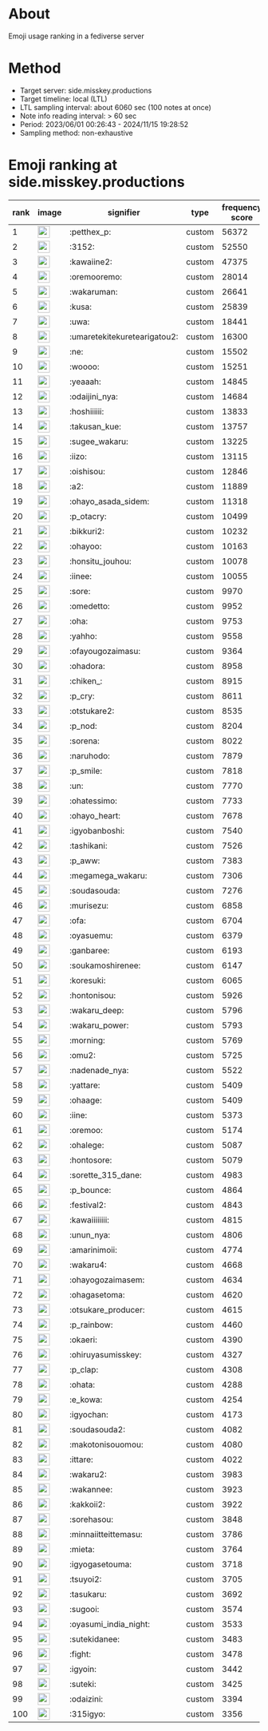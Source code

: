 # About
Emoji usage ranking in a fediverse server

# Method
- Target server: side.misskey.productions
- Target timeline: local (LTL)
- LTL sampling interval: about 6060 sec (100 notes at once)
- Note info reading interval: > 60 sec
- Period: 2023/06/01 00:26:43 - 2024/11/15 19:28:52 
- Sampling method: non-exhaustive

# Emoji ranking at side.misskey.productions

|rank|image|signifier|type|frequency score|
|----|----|----|----|----|
|1|<img height="24" src="https://side.misskey.productions/emoji/petthex_p.webp">|:petthex_p:|custom|56372|
|2|<img height="24" src="https://side.misskey.productions/emoji/3152.webp">|:3152:|custom|52550|
|3|<img height="24" src="https://side.misskey.productions/emoji/kawaiine2.webp">|:kawaiine2:|custom|47375|
|4|<img height="24" src="https://side.misskey.productions/emoji/oremooremo.webp">|:oremooremo:|custom|28014|
|5|<img height="24" src="https://side.misskey.productions/emoji/wakaruman.webp">|:wakaruman:|custom|26641|
|6|<img height="24" src="https://side.misskey.productions/emoji/kusa.webp">|:kusa:|custom|25839|
|7|<img height="24" src="https://side.misskey.productions/emoji/uwa.webp">|:uwa:|custom|18441|
|8|<img height="24" src="https://side.misskey.productions/emoji/umaretekitekuretearigatou2.webp">|:umaretekitekuretearigatou2:|custom|16300|
|9|<img height="24" src="https://side.misskey.productions/emoji/ne.webp">|:ne:|custom|15502|
|10|<img height="24" src="https://side.misskey.productions/emoji/woooo.webp">|:woooo:|custom|15251|
|11|<img height="24" src="https://side.misskey.productions/emoji/yeaaah.webp">|:yeaaah:|custom|14845|
|12|<img height="24" src="https://side.misskey.productions/emoji/odaijini_nya.webp">|:odaijini_nya:|custom|14684|
|13|<img height="24" src="https://side.misskey.productions/emoji/hoshiiiiii.webp">|:hoshiiiiii:|custom|13833|
|14|<img height="24" src="https://side.misskey.productions/emoji/takusan_kue.webp">|:takusan_kue:|custom|13757|
|15|<img height="24" src="https://side.misskey.productions/emoji/sugee_wakaru.webp">|:sugee_wakaru:|custom|13225|
|16|<img height="24" src="https://side.misskey.productions/emoji/iizo.webp">|:iizo:|custom|13115|
|17|<img height="24" src="https://side.misskey.productions/emoji/oishisou.webp">|:oishisou:|custom|12846|
|18|<img height="24" src="https://side.misskey.productions/emoji/a2.webp">|:a2:|custom|11889|
|19|<img height="24" src="https://side.misskey.productions/emoji/ohayo_asada_sidem.webp">|:ohayo_asada_sidem:|custom|11318|
|20|<img height="24" src="https://side.misskey.productions/emoji/p_otacry.webp">|:p_otacry:|custom|10499|
|21|<img height="24" src="https://side.misskey.productions/emoji/bikkuri2.webp">|:bikkuri2:|custom|10232|
|22|<img height="24" src="https://side.misskey.productions/emoji/ohayoo.webp">|:ohayoo:|custom|10163|
|23|<img height="24" src="https://side.misskey.productions/emoji/honsitu_jouhou.webp">|:honsitu_jouhou:|custom|10078|
|24|<img height="24" src="https://side.misskey.productions/emoji/iinee.webp">|:iinee:|custom|10055|
|25|<img height="24" src="https://side.misskey.productions/emoji/sore.webp">|:sore:|custom|9970|
|26|<img height="24" src="https://side.misskey.productions/emoji/omedetto.webp">|:omedetto:|custom|9952|
|27|<img height="24" src="https://side.misskey.productions/emoji/oha.webp">|:oha:|custom|9753|
|28|<img height="24" src="https://side.misskey.productions/emoji/yahho.webp">|:yahho:|custom|9558|
|29|<img height="24" src="https://side.misskey.productions/emoji/ofayougozaimasu.webp">|:ofayougozaimasu:|custom|9364|
|30|<img height="24" src="https://side.misskey.productions/emoji/ohadora.webp">|:ohadora:|custom|8958|
|31|<img height="24" src="https://side.misskey.productions/emoji/chiken_.webp">|:chiken_:|custom|8915|
|32|<img height="24" src="https://side.misskey.productions/emoji/p_cry.webp">|:p_cry:|custom|8611|
|33|<img height="24" src="https://side.misskey.productions/emoji/otstukare2.webp">|:otstukare2:|custom|8535|
|34|<img height="24" src="https://side.misskey.productions/emoji/p_nod.webp">|:p_nod:|custom|8204|
|35|<img height="24" src="https://side.misskey.productions/emoji/sorena.webp">|:sorena:|custom|8022|
|36|<img height="24" src="https://side.misskey.productions/emoji/naruhodo.webp">|:naruhodo:|custom|7879|
|37|<img height="24" src="https://side.misskey.productions/emoji/p_smile.webp">|:p_smile:|custom|7818|
|38|<img height="24" src="https://side.misskey.productions/emoji/un.webp">|:un:|custom|7770|
|39|<img height="24" src="https://side.misskey.productions/emoji/ohatessimo.webp">|:ohatessimo:|custom|7733|
|40|<img height="24" src="https://side.misskey.productions/emoji/ohayo_heart.webp">|:ohayo_heart:|custom|7678|
|41|<img height="24" src="https://side.misskey.productions/emoji/igyobanboshi.webp">|:igyobanboshi:|custom|7540|
|42|<img height="24" src="https://side.misskey.productions/emoji/tashikani.webp">|:tashikani:|custom|7526|
|43|<img height="24" src="https://side.misskey.productions/emoji/p_aww.webp">|:p_aww:|custom|7383|
|44|<img height="24" src="https://side.misskey.productions/emoji/megamega_wakaru.webp">|:megamega_wakaru:|custom|7306|
|45|<img height="24" src="https://side.misskey.productions/emoji/soudasouda.webp">|:soudasouda:|custom|7276|
|46|<img height="24" src="https://side.misskey.productions/emoji/murisezu.webp">|:murisezu:|custom|6858|
|47|<img height="24" src="https://side.misskey.productions/emoji/ofa.webp">|:ofa:|custom|6704|
|48|<img height="24" src="https://side.misskey.productions/emoji/oyasuemu.webp">|:oyasuemu:|custom|6379|
|49|<img height="24" src="https://side.misskey.productions/emoji/ganbaree.webp">|:ganbaree:|custom|6193|
|50|<img height="24" src="https://side.misskey.productions/emoji/soukamoshirenee.webp">|:soukamoshirenee:|custom|6147|
|51|<img height="24" src="https://side.misskey.productions/emoji/koresuki.webp">|:koresuki:|custom|6065|
|52|<img height="24" src="https://side.misskey.productions/emoji/hontonisou.webp">|:hontonisou:|custom|5926|
|53|<img height="24" src="https://side.misskey.productions/emoji/wakaru_deep.webp">|:wakaru_deep:|custom|5796|
|54|<img height="24" src="https://side.misskey.productions/emoji/wakaru_power.webp">|:wakaru_power:|custom|5793|
|55|<img height="24" src="https://side.misskey.productions/emoji/morning.webp">|:morning:|custom|5769|
|56|<img height="24" src="https://side.misskey.productions/emoji/omu2.webp">|:omu2:|custom|5725|
|57|<img height="24" src="https://side.misskey.productions/emoji/nadenade_nya.webp">|:nadenade_nya:|custom|5522|
|58|<img height="24" src="https://side.misskey.productions/emoji/yattare.webp">|:yattare:|custom|5409|
|59|<img height="24" src="https://side.misskey.productions/emoji/ohaage.webp">|:ohaage:|custom|5409|
|60|<img height="24" src="https://side.misskey.productions/emoji/iine.webp">|:iine:|custom|5373|
|61|<img height="24" src="https://side.misskey.productions/emoji/oremoo.webp">|:oremoo:|custom|5174|
|62|<img height="24" src="https://side.misskey.productions/emoji/ohalege.webp">|:ohalege:|custom|5087|
|63|<img height="24" src="https://side.misskey.productions/emoji/hontosore.webp">|:hontosore:|custom|5079|
|64|<img height="24" src="https://side.misskey.productions/emoji/sorette_315_dane.webp">|:sorette_315_dane:|custom|4983|
|65|<img height="24" src="https://side.misskey.productions/emoji/p_bounce.webp">|:p_bounce:|custom|4864|
|66|<img height="24" src="https://side.misskey.productions/emoji/festival2.webp">|:festival2:|custom|4843|
|67|<img height="24" src="https://side.misskey.productions/emoji/kawaiiiiiiii.webp">|:kawaiiiiiiii:|custom|4815|
|68|<img height="24" src="https://side.misskey.productions/emoji/unun_nya.webp">|:unun_nya:|custom|4806|
|69|<img height="24" src="https://side.misskey.productions/emoji/amarinimoii.webp">|:amarinimoii:|custom|4774|
|70|<img height="24" src="https://side.misskey.productions/emoji/wakaru4.webp">|:wakaru4:|custom|4668|
|71|<img height="24" src="https://side.misskey.productions/emoji/ohayogozaimasem.webp">|:ohayogozaimasem:|custom|4634|
|72|<img height="24" src="https://side.misskey.productions/emoji/ohagasetoma.webp">|:ohagasetoma:|custom|4620|
|73|<img height="24" src="https://side.misskey.productions/emoji/otsukare_producer.webp">|:otsukare_producer:|custom|4615|
|74|<img height="24" src="https://side.misskey.productions/emoji/p_rainbow.webp">|:p_rainbow:|custom|4460|
|75|<img height="24" src="https://side.misskey.productions/emoji/okaeri.webp">|:okaeri:|custom|4390|
|76|<img height="24" src="https://side.misskey.productions/emoji/ohiruyasumisskey.webp">|:ohiruyasumisskey:|custom|4327|
|77|<img height="24" src="https://side.misskey.productions/emoji/p_clap.webp">|:p_clap:|custom|4308|
|78|<img height="24" src="https://side.misskey.productions/emoji/ohata.webp">|:ohata:|custom|4288|
|79|<img height="24" src="https://side.misskey.productions/emoji/e_kowa.webp">|:e_kowa:|custom|4254|
|80|<img height="24" src="https://side.misskey.productions/emoji/igyochan.webp">|:igyochan:|custom|4173|
|81|<img height="24" src="https://side.misskey.productions/emoji/soudasouda2.webp">|:soudasouda2:|custom|4082|
|82|<img height="24" src="https://side.misskey.productions/emoji/makotonisouomou.webp">|:makotonisouomou:|custom|4080|
|83|<img height="24" src="https://side.misskey.productions/emoji/ittare.webp">|:ittare:|custom|4022|
|84|<img height="24" src="https://side.misskey.productions/emoji/wakaru2.webp">|:wakaru2:|custom|3983|
|85|<img height="24" src="https://side.misskey.productions/emoji/wakannee.webp">|:wakannee:|custom|3923|
|86|<img height="24" src="https://side.misskey.productions/emoji/kakkoii2.webp">|:kakkoii2:|custom|3922|
|87|<img height="24" src="https://side.misskey.productions/emoji/sorehasou.webp">|:sorehasou:|custom|3848|
|88|<img height="24" src="https://side.misskey.productions/emoji/minnaiitteittemasu.webp">|:minnaiitteittemasu:|custom|3786|
|89|<img height="24" src="https://side.misskey.productions/emoji/mieta.webp">|:mieta:|custom|3764|
|90|<img height="24" src="https://side.misskey.productions/emoji/igyogasetouma.webp">|:igyogasetouma:|custom|3718|
|91|<img height="24" src="https://side.misskey.productions/emoji/tsuyoi2.webp">|:tsuyoi2:|custom|3705|
|92|<img height="24" src="https://side.misskey.productions/emoji/tasukaru.webp">|:tasukaru:|custom|3692|
|93|<img height="24" src="https://side.misskey.productions/emoji/sugooi.webp">|:sugooi:|custom|3574|
|94|<img height="24" src="https://side.misskey.productions/emoji/oyasumi_india_night.webp">|:oyasumi_india_night:|custom|3533|
|95|<img height="24" src="https://side.misskey.productions/emoji/sutekidanee.webp">|:sutekidanee:|custom|3483|
|96|<img height="24" src="https://side.misskey.productions/emoji/fight.webp">|:fight:|custom|3478|
|97|<img height="24" src="https://side.misskey.productions/emoji/igyoin.webp">|:igyoin:|custom|3442|
|98|<img height="24" src="https://side.misskey.productions/emoji/suteki.webp">|:suteki:|custom|3425|
|99|<img height="24" src="https://side.misskey.productions/emoji/odaizini.webp">|:odaizini:|custom|3394|
|100|<img height="24" src="https://side.misskey.productions/emoji/315igyo.webp">|:315igyo:|custom|3356|
